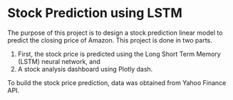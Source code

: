 # Stock Prediction using LSTM
 The purpose of this project is to design a stock prediction linear model to predict the closing price of Amazon. This project is done in 
two parts.

1.	First, the stock price is predicted using the Long Short Term Memory (LSTM) neural network, and 
2. 	A stock analysis dashboard using Plotly dash.

To build the stock price prediction, data was obtained from Yahoo Finance API.  
